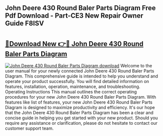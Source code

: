## John Deere 430 Round Baler Parts Diagram Free Pdf Download - Part-CE3 New Repair Owner Guide F8ISV

# <h2><a href="http://dfo6jo.blite.top/?on=John+Deere+430+Round+Baler+Parts+Diagram">🔗Download New 👉🔴 John Deere 430 Round Baler Parts Diagram</a></h2>

[![John Deere 430 Round Baler Parts Diagram download](https://i.imgur.com/lujVjoI.png)](http://dfo6jo.blite.top/?on=John+Deere+430+Round+Baler+Parts+Diagram)
Welcome to the user manual for your newly connected John Deere 430 Round Baler Parts Diagram. This comprehensive guide is intended to help you understand and operate your product successfully. You will find detailed information on features, installation, operation, maintenance, and troubleshooting. Operating Instructions This manual outlines the correct operating procedures for your new John Deere 430 Round Baler Parts Diagram. With features like list of features, your new John Deere 430 Round Baler Parts Diagram is designed to maximize productivity and efficiency. It's our hope that the John Deere 430 Round Baler Parts Diagram has been a clear and concise guide in helping you get started with your new product. Should you require any assistance or clarification, please do not hesitate to contact our customer support team.
